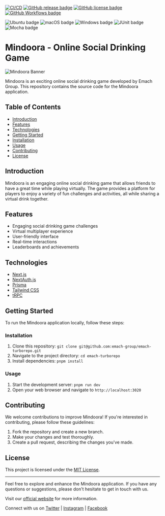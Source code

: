 [![CI/CD](https://github.com/EnricoMi/publish-unit-test-result-action/actions/workflows/ci-cd.yml/badge.svg)](https://github.com/EnricoMi/publish-unit-test-result-action/actions/workflows/ci-cd.yml)
[![GitHub release badge](https://badgen.net/github/release/EnricoMi/publish-unit-test-result-action/stable)](https://github.com/EnricoMi/publish-unit-test-result-action/releases/latest)
[![GitHub license badge](misc/badge-license.svg)](http://www.apache.org/licenses/LICENSE-2.0)
[![GitHub Workflows badge](https://gist.github.com/EnricoMi/612cb538c14731f1a8fefe504f519395/raw/workflows.svg)](https://github.com/search?q=publish-unit-test-result-action+path%3A.github%2Fworkflows%2F+language%3AYAML+language%3AYAML&type=Code&l=YAML)

![Ubuntu badge](misc/badge-ubuntu.svg)
![macOS badge](misc/badge-macos.svg)
![Windows badge](misc/badge-windows.svg)
![JUnit badge](misc/badge-junit-xml.svg)
![Mocha badge](misc/badge-mocha.svg)

# Mindoora - Online Social Drinking Game

![Mindoora Banner](link-to-your-banner-image)

Mindoora is an exciting online social drinking game developed by Emach Group. This repository contains the source code for the Mindoora application.

## Table of Contents

- [Introduction](#introduction)
- [Features](#features)
- [Technologies](#technologies)
- [Getting Started](#getting-started)
- [Installation](#installation)
- [Usage](#usage)
- [Contributing](#contributing)
- [License](#license)

## Introduction

Mindoora is an engaging online social drinking game that allows friends to have a great time while playing virtually. The game provides a platform for players to enjoy a variety of fun challenges and activities, all while sharing a virtual drink together.

## Features

- Engaging social drinking game challenges
- Virtual multiplayer experience
- User-friendly interface
- Real-time interactions
- Leaderboards and achievements

## Technologies

- [Next.js](https://nextjs.org)
- [NextAuth.js](https://next-auth.js.org)
- [Prisma](https://prisma.io)
- [Tailwind CSS](https://tailwindcss.com)
- [tRPC](https://trpc.io)

## Getting Started

To run the Mindoora application locally, follow these steps:

### Installation

1. Clone this repository: `git clone git@github.com:emach-group/emach-turborepo.git`
2. Navigate to the project directory: `cd emach-turborepo`
3. Install dependencies: `pnpm install`

### Usage

1. Start the development server: `pnpm run dev`
2. Open your web browser and navigate to `http://localhost:3020`

## Contributing

We welcome contributions to improve Mindoora! If you're interested in contributing, please follow these guidelines:

1. Fork the repository and create a new branch.
2. Make your changes and test thoroughly.
3. Create a pull request, describing the changes you've made.

## License

This project is licensed under the [MIT License](LICENSE).

---

Feel free to explore and enhance the Mindoora application. If you have any questions or suggestions, please don't hesitate to get in touch with us.

Visit our [official website](https://www.mindoora.com) for more information.

Connect with us on [Twitter](https://twitter.com/mindoora) | [Instagram](https://instagram.com/mindoora) | [Facebook](https://facebook.com/mindoora)
